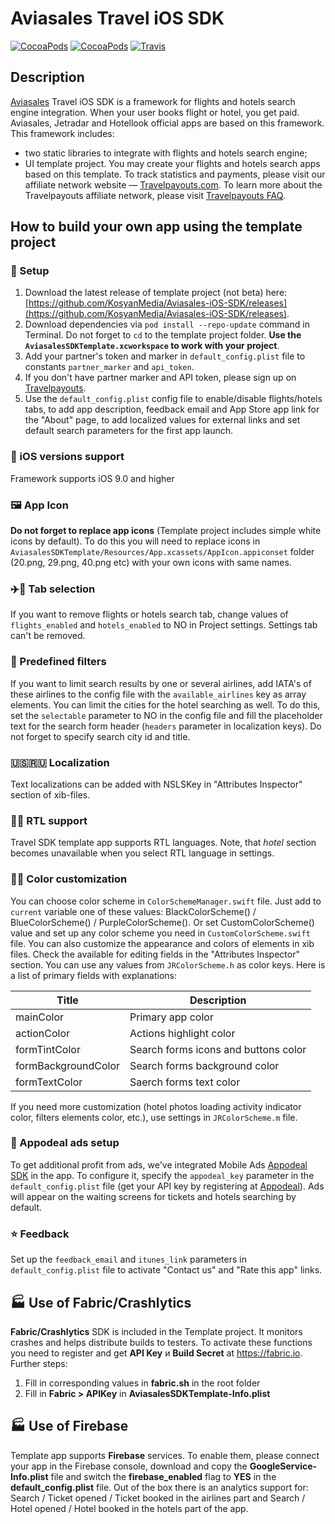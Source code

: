 Aviasales Travel iOS SDK
=================
[![CocoaPods](https://img.shields.io/cocoapods/v/AviasalesSDK.svg)](https://cocoapods.org/pods/AviasalesSDK)
[![CocoaPods](https://img.shields.io/cocoapods/p/AviasalesSDK.svg)](https://cocoapods.org/pods/AviasalesSDK)
[![Travis](https://img.shields.io/travis/KosyanMedia/Aviasales-iOS-SDK/master.svg)](https://travis-ci.org/KosyanMedia/Aviasales-iOS-SDK)
## Description
[Aviasales](https://www.aviasales.ru) Travel iOS SDK is a framework for flights and hotels search engine integration. When your user books flight or hotel, you get paid. Aviasales, Jetradar and Hotellook official apps are based on this framework.
This framework includes:
* two static libraries to integrate with flights and hotels search engine;
* UI template project.
You may create your flights and hotels search apps based on this template. To track statistics and payments, please visit our affiliate network website — [Travelpayouts.com](https://www.travelpayouts.com/).
To learn more about the Travelpayouts affiliate network, please visit [Travelpayouts FAQ](https://support.travelpayouts.com/hc/en-us/articles/203955613-Commission-and-payments).
## <a name="usage"></a>How to build your own app using the template project
### 📲 Setup
1. Download the latest release of template project (not beta) here: [https://github.com/KosyanMedia/Aviasales-iOS-SDK/releases](https://github.com/KosyanMedia/Aviasales-iOS-SDK/releases).
2. Download dependencies via ```pod install --repo-update``` command in Terminal. Do not forget to ```cd``` to the template project folder. **Use the ```AviasalesSDKTemplate.xcworkspace``` to work with your project**.
3. Add your partner's token and marker in ```default_config.plist``` file to constants ```partner_marker``` and ```api_token```.
4. If you don't have partner marker and API token, please sign up on [Travelpayouts](https://travelpayouts.com/).
5. Use the ```default_config.plist``` config file to enable/disable flights/hotels tabs, to add app description, feedback email and App Store app link for the "About" page, to add localized values for external links and set default search parameters for the first app launch. 
### 📱 iOS versions support
Framework supports iOS 9.0 and higher
### 🖼 App Icon
**Do not forget to replace app icons** (Template project includes simple white icons by default). To do this you will need to replace icons in ```AviasalesSDKTemplate/Resources/App.xcassets/AppIcon.appiconset``` folder (20.png, 29.png, 40.png etc) with your own icons with same names.
### ✈️🏨 Tab selection
If you want to remove flights or hotels search tab, change values of ```flights_enabled``` and ```hotels_enabled``` to NO in Project settings. Settings tab can't be removed.
### 🔧 Predefined filters
If you want to limit search results by one or several airlines, add IATA's of these airlines to the config file with the ```available_airlines``` key as array elements. You can limit the cities for the hotel searching as well. To do this, set the ```selectable``` parameter to NO in the config file and fill the placeholder text for the search form header (```headers``` parameter in localization keys). Do not forget to specify search city id and title.
### 🇺🇸🇷🇺 Localization
Text localizations can be added with NSLSKey in "Attributes Inspector" section of xib-files.
### ✍🏻 RTL support
Travel SDK template app supports RTL languages. Note, that _hotel_ section becomes unavailable when you select RTL language in settings.
### 🔧🌻 Color customization
You can choose color scheme in ```ColorSchemeManager.swift``` file. Just add to ```current``` variable one of these values: BlackColorScheme() / BlueColorScheme() / PurpleColorScheme(). Or set CustomColorScheme() value and set up any color scheme you need in ```CustomColorScheme.swift``` file.
You can also customize the appearance and colors of elements in xib files. Check the available for editing fields in the "Attributes Inspector" section. You can use any values from ```JRColorScheme.h``` as color keys.
Here is a list of primary fields with explanations:

|Title|Description|
|--------|--------|
mainColor | Primary app color
actionColor | Actions highlight color
formTintColor | Search forms icons and buttons color
formBackgroundColor | Search forms background color
formTextColor | Saerch forms text color

If you need more customization (hotel photos loading activity indicator color, filters elements color, etc.), use settings in ```JRColorScheme.m``` file.
### 🤑 Appodeal ads setup
To get additional profit from ads, we've integrated Mobile Ads [Appodeal SDK](https://www.appodeal.com/) in the app. To configure it, specify the ```appodeal_key``` parameter in the ```default_config.plist``` file (get your API key by registering at [Appodeal](https://www.appodeal.com/)). Ads will appear on the waiting screens for tickets and hotels searching by default.
### ⭐️ Feedback
Set up the ```feedback_email``` and ```itunes_link``` parameters in ```default_config.plist``` file to activate "Contact us" and "Rate this app" links.
## 🏭 Use of Fabric/Crashlytics
**Fabric/Crashlytics** SDK is included in the Template project. It monitors crashes and helps distribute builds to testers. To activate these functions you need to register and get **API Key** и **Build Secret** at https://fabric.io. Further steps:
1) Fill in corresponding values in **fabric.sh** in the root folder
2) Fill in **Fabric > APIKey** in **AviasalesSDKTemplate-Info.plist**
## 🏭 **Use of Firebase**
Template app supports **Firebase** services. To enable them, please connect your app in the Firebase console, download and copy the **GoogleService-Info.plist** file and switch the **firebase_enabled** flag to **YES** in the **default_config.plist** file. Out of the box there is an analytics support for: Search / Ticket opened / Ticket booked in the airlines part and Search / Hotel opened / Hotel booked in the hotels part of the app.
